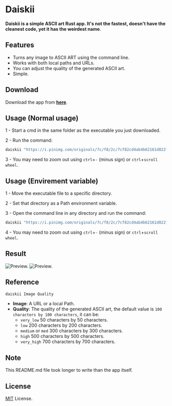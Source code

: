 
# Daiskii

**Daiskii is a simple ASCII art Rust app. It's not the fastest, doesn't have the cleanest code, yet it has the weirdest name**.


## Features

- Turns any image to ASCII ART using the command line.
- Works with both local paths and URLs.
- You can adjust the quality of the generated ASCII art.
- Simple.


## Download

Download the app from [**here**](https://github.com/ITs-AIKO/Daiskii/raw/main/assets/daiskii.exe).


## Usage (Normal usage)

1 - Start a cmd in the same folder as the executable you just downloaded.

2 - Run the command:

```bash
daiskii "https://i.pinimg.com/originals/7c/f8/2c/7cf82cd4ab4b62161d822f779edccc98.jpg" med
```

3 - You may need to zoom out using `ctrl`+`-` (minus sign) or `ctrl`+`scroll wheel`.

## Usage (Envirement variable)

1 - Move the executable file to a specific directory.

2 - Set that directory as a Path environment variable.

3 - Open the command line in any directory and run the command:

```bash
daiskii "https://i.pinimg.com/originals/7c/f8/2c/7cf82cd4ab4b62161d822f779edccc98.jpg" med
```

4 - You may need to zoom out using `ctrl`+`-` (minus sign) or `ctrl`+`scroll wheel`.

## Result

![Preview.](https://i.pinimg.com/originals/7c/f8/2c/7cf82cd4ab4b62161d822f779edccc98.jpg)
![Preview.](https://i.imgur.com/gFtmbO0.png)

## Reference

```bash
daiskii Image Quality
```

- **Image**: A URL or a local Path.
- **Quality**: The quality of the generated ASCII art, the default value is `100 characters by 100 characters`, it can be:
    - `very_low` 50 characters by 50 characters.
    - `low` 200 characters by 200 characters.
    - `medium` or `med` 300 characters by 300 characters.
    - `high` 500 characters by 500 characters.
    - `very_high` 700 characters by 700 characters.


## Note

This README.md file took longer to write than the app itself.


## License

[MIT](https://choosealicense.com/licenses/mit/) License.

